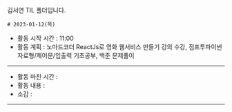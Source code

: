 김서연 TIL 폴더입니다.

	# 2023-01-12(목)
- 활동 시작 시간 : 11:00
- 활동 계획 : 노마드코더 ReactJs로 영화 웹서비스 만들기 강의 수강, 점프투파이썬 자료형/제어문/입출력 기초공부, 백준 문제풀이
---
- 활동 마친 시간 :
- 활동 내용 :
- 소감 :
---
